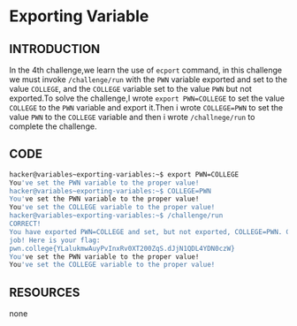 # Exporting Variable
## INTRODUCTION 
In the 4th challenge,we learn the use of `ecport` command, in this challenge we must invoke `/challenge/run` with the `PWN` variable exported and set to the value `COLLEGE`, and the `COLLEGE` variable set to the value `PWN` but not exported.To solve the challenge,I wrote
`export PWN=COLLEGE` to set the  value `COLLEGE` to the `PWN` variable and export it.Then i wrote `COLLEGE=PWN` to set the value `PWN` to the `COLLEGE` variable and then i wrote `/challnege/run` to complete the challenge.

## CODE
``` bash
hacker@variables~exporting-variables:~$ export PWN=COLLEGE
You've set the PWN variable to the proper value!
hacker@variables~exporting-variables:~$ COLLEGE=PWN
You've set the PWN variable to the proper value!
You've set the COLLEGE variable to the proper value!
hacker@variables~exporting-variables:~$ /challenge/run
CORRECT!
You have exported PWN=COLLEGE and set, but not exported, COLLEGE=PWN. Great
job! Here is your flag:
pwn.college{YLalukmwAuyPvInxRv0XT200ZqS.dJjN1QDL4YDN0czW}
You've set the PWN variable to the proper value!
You've set the COLLEGE variable to the proper value!
```
## RESOURCES
none

